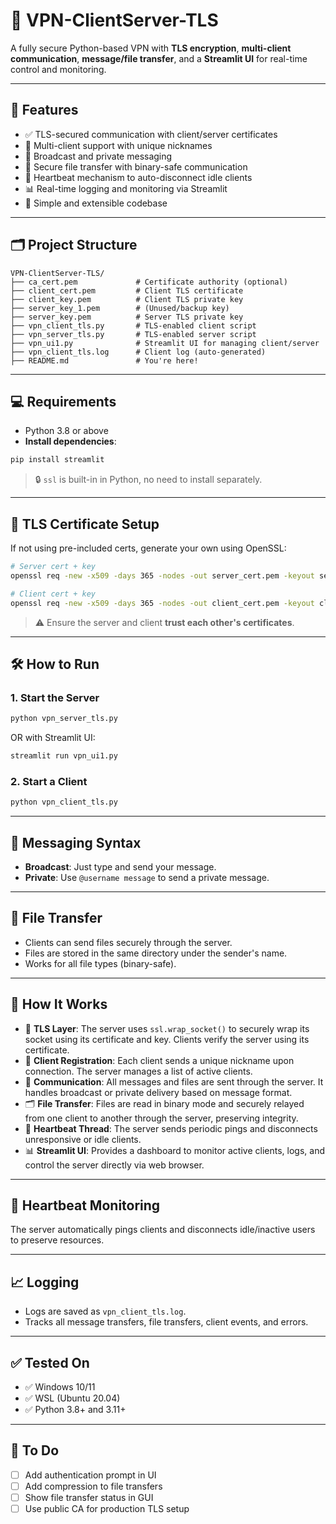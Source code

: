 
# 🔐 VPN-ClientServer-TLS

A fully secure Python-based VPN with **TLS encryption**, **multi-client communication**, **message/file transfer**, and a **Streamlit UI** for real-time control and monitoring.

---

## 🚀 Features

- ✅ TLS-secured communication with client/server certificates  
- 👥 Multi-client support with unique nicknames  
- 💬 Broadcast and private messaging  
- 📁 Secure file transfer with binary-safe communication  
- 🔁 Heartbeat mechanism to auto-disconnect idle clients  
- 📊 Real-time logging and monitoring via Streamlit  
- 🧠 Simple and extensible codebase  

---

## 🗂️ Project Structure

```plaintext
VPN-ClientServer-TLS/
├── ca_cert.pem             # Certificate authority (optional)
├── client_cert.pem         # Client TLS certificate
├── client_key.pem          # Client TLS private key
├── server_key_1.pem        # (Unused/backup key)
├── server_key.pem          # Server TLS private key
├── vpn_client_tls.py       # TLS-enabled client script
├── vpn_server_tls.py       # TLS-enabled server script
├── vpn_ui1.py              # Streamlit UI for managing client/server
├── vpn_client_tls.log      # Client log (auto-generated)
├── README.md               # You're here!
```

---

## 💻 Requirements

- Python 3.8 or above
- **Install dependencies**:

```bash
pip install streamlit
```

> 🔒 `ssl` is built-in in Python, no need to install separately.

---

## 📜 TLS Certificate Setup

If not using pre-included certs, generate your own using OpenSSL:

```bash
# Server cert + key
openssl req -new -x509 -days 365 -nodes -out server_cert.pem -keyout server_key.pem

# Client cert + key
openssl req -new -x509 -days 365 -nodes -out client_cert.pem -keyout client_key.pem
```

> ⚠️ Ensure the server and client **trust each other's certificates**.

---

## 🛠️ How to Run

### 1. Start the Server
```bash
python vpn_server_tls.py
```

OR with Streamlit UI:
```bash
streamlit run vpn_ui1.py
```

### 2. Start a Client
```bash
python vpn_client_tls.py
```

---

## 💬 Messaging Syntax

- **Broadcast**: Just type and send your message.  
- **Private**: Use `@username message` to send a private message.

---

## 📁 File Transfer

- Clients can send files securely through the server.
- Files are stored in the same directory under the sender's name.
- Works for all file types (binary-safe).

---

## 🔧 How It Works

- 🔐 **TLS Layer**: The server uses `ssl.wrap_socket()` to securely wrap its socket using its certificate and key. Clients verify the server using its certificate.
- 👥 **Client Registration**: Each client sends a unique nickname upon connection. The server manages a list of active clients.
- 💬 **Communication**: All messages and files are sent through the server. It handles broadcast or private delivery based on message format.
- 🗂 **File Transfer**: Files are read in binary mode and securely relayed from one client to another through the server, preserving integrity.
- 🧠 **Heartbeat Thread**: The server sends periodic pings and disconnects unresponsive or idle clients.
- 📊 **Streamlit UI**: Provides a dashboard to monitor active clients, logs, and control the server directly via web browser.

---

## 🔄 Heartbeat Monitoring

The server automatically pings clients and disconnects idle/inactive users to preserve resources.

---

## 📈 Logging

- Logs are saved as `vpn_client_tls.log`.
- Tracks all message transfers, file transfers, client events, and errors.

---

## ✅ Tested On

- ✅ Windows 10/11  
- ✅ WSL (Ubuntu 20.04)  
- ✅ Python 3.8+ and 3.11+

---

## 📌 To Do

- [ ] Add authentication prompt in UI  
- [ ] Add compression to file transfers  
- [ ] Show file transfer status in GUI  
- [ ] Use public CA for production TLS setup
